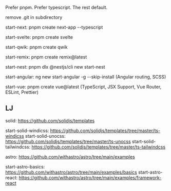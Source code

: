 Prefer pnpm. Prefer typescript. The rest default.

remove .git in subdirectory

start-next: pnpm create next-app --typescript

start-svelte: pnpm create svelte

start-qwik: pnpm create qwik

start-remix: pnpm create remix@latest

start-nest: pnpm dlx @nestjs/cli new start-nest

start-angular: ng new start-angular -g --skip-install (Angular routing, SCSS)

start-vue: pnpm create vue@latest (TypeScript, JSX Support, Vue Router, ESLint, Prettier)

## LJ

solid: https://github.com/solidjs/templates

start-solid-windicss: https://github.com/solidjs/templates/tree/master/ts-windicss
start-solid-unocss: https://github.com/solidjs/templates/tree/master/ts-unocss
start-solid-tailwindcss: https://github.com/solidjs/templates/tree/master/ts-tailwindcss

astro: https://github.com/withastro/astro/tree/main/examples

start-astro-basics: https://github.com/withastro/astro/tree/main/examples/basics
start-astro-react: https://github.com/withastro/astro/tree/main/examples/framework-react
